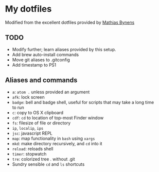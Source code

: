 # My dotfiles

Modified from the excellent dotfiles provided by [Mathias Bynens](https://github.com/mathiasbynens/dotfiles)

## TODO

* Modify further; learn aliases provided by this setup.
* Add brew auto-install commands
* Move git aliases to .gitconfig
* Add timestamp to PS1

## Aliases and commands
* `a`: `atom .` unless provided an argument
* `afk`: lock screen
* `badge`: bell and badge shell, useful for scripts that may take a long time to run
* `c`: copy to OS X clipboard
* `cdf`: `cd` to location of top-most Finder window
* `fs`: filesize of file or directory
* `ip`, `localip`, `ips`
* `jsc`: javascript REPL
* `map`: map functionality in `bash` using `xargs`
* `mkd`: make directory recursively, and `cd` into it
* `reload`: reloads shell
* `timer`: stopwatch
* `tre`: colorized tree . without .git
* Sundry sensible `cd` and `ls` shortcuts
